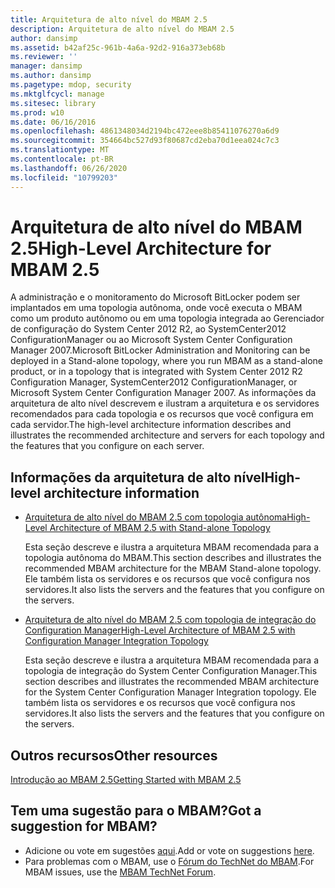 ```yaml
---
title: Arquitetura de alto nível do MBAM 2.5
description: Arquitetura de alto nível do MBAM 2.5
author: dansimp
ms.assetid: b42af25c-961b-4a6a-92d2-916a373eb68b
ms.reviewer: ''
manager: dansimp
ms.author: dansimp
ms.pagetype: mdop, security
ms.mktglfcycl: manage
ms.sitesec: library
ms.prod: w10
ms.date: 06/16/2016
ms.openlocfilehash: 4861348034d2194bc472eee8b85411076270a6d9
ms.sourcegitcommit: 354664bc527d93f80687cd2eba70d1eea024c7c3
ms.translationtype: MT
ms.contentlocale: pt-BR
ms.lasthandoff: 06/26/2020
ms.locfileid: "10799203"
---
```

# <span data-ttu-id="29f36-103">Arquitetura de alto nível do MBAM 2.5</span><span class="sxs-lookup"><span data-stu-id="29f36-103">High-Level Architecture for MBAM 2.5</span></span>


<span data-ttu-id="29f36-104">A administração e o monitoramento do Microsoft BitLocker podem ser implantados em uma topologia autônoma, onde você executa o MBAM como um produto autônomo ou em uma topologia integrada ao Gerenciador de configuração do System Center 2012 R2, ao SystemCenter2012 ConfigurationManager ou ao Microsoft System Center Configuration Manager 2007.</span><span class="sxs-lookup"><span data-stu-id="29f36-104">Microsoft BitLocker Administration and Monitoring can be deployed in a Stand-alone topology, where you run MBAM as a stand-alone product, or in a topology that is integrated with System Center 2012 R2 Configuration Manager, SystemCenter2012 ConfigurationManager, or Microsoft System Center Configuration Manager 2007.</span></span> <span data-ttu-id="29f36-105">As informações da arquitetura de alto nível descrevem e ilustram a arquitetura e os servidores recomendados para cada topologia e os recursos que você configura em cada servidor.</span><span class="sxs-lookup"><span data-stu-id="29f36-105">The high-level architecture information describes and illustrates the recommended architecture and servers for each topology and the features that you configure on each server.</span></span>

## <span data-ttu-id="29f36-106">Informações da arquitetura de alto nível</span><span class="sxs-lookup"><span data-stu-id="29f36-106">High-level architecture information</span></span>


-   [<span data-ttu-id="29f36-107">Arquitetura de alto nível do MBAM 2.5 com topologia autônoma</span><span class="sxs-lookup"><span data-stu-id="29f36-107">High-Level Architecture of MBAM 2.5 with Stand-alone Topology</span></span>](high-level-architecture-of-mbam-25-with-stand-alone-topology.md)

    <span data-ttu-id="29f36-108">Esta seção descreve e ilustra a arquitetura MBAM recomendada para a topologia autônoma do MBAM.</span><span class="sxs-lookup"><span data-stu-id="29f36-108">This section describes and illustrates the recommended MBAM architecture for the MBAM Stand-alone topology.</span></span> <span data-ttu-id="29f36-109">Ele também lista os servidores e os recursos que você configura nos servidores.</span><span class="sxs-lookup"><span data-stu-id="29f36-109">It also lists the servers and the features that you configure on the servers.</span></span>

-   [<span data-ttu-id="29f36-110">Arquitetura de alto nível do MBAM 2.5 com topologia de integração do Configuration Manager</span><span class="sxs-lookup"><span data-stu-id="29f36-110">High-Level Architecture of MBAM 2.5 with Configuration Manager Integration Topology</span></span>](high-level-architecture-of-mbam-25-with-configuration-manager-integration-topology.md)

    <span data-ttu-id="29f36-111">Esta seção descreve e ilustra a arquitetura MBAM recomendada para a topologia de integração do System Center Configuration Manager.</span><span class="sxs-lookup"><span data-stu-id="29f36-111">This section describes and illustrates the recommended MBAM architecture for the System Center Configuration Manager Integration topology.</span></span> <span data-ttu-id="29f36-112">Ele também lista os servidores e os recursos que você configura nos servidores.</span><span class="sxs-lookup"><span data-stu-id="29f36-112">It also lists the servers and the features that you configure on the servers.</span></span>

## <span data-ttu-id="29f36-113">Outros recursos</span><span class="sxs-lookup"><span data-stu-id="29f36-113">Other resources</span></span>


[<span data-ttu-id="29f36-114">Introdução ao MBAM 2.5</span><span class="sxs-lookup"><span data-stu-id="29f36-114">Getting Started with MBAM 2.5</span></span>](getting-started-with-mbam-25.md)

## <span data-ttu-id="29f36-115">Tem uma sugestão para o MBAM?</span><span class="sxs-lookup"><span data-stu-id="29f36-115">Got a suggestion for MBAM?</span></span>
- <span data-ttu-id="29f36-116">Adicione ou vote em sugestões [aqui](http://mbam.uservoice.com/forums/268571-microsoft-bitlocker-administration-and-monitoring).</span><span class="sxs-lookup"><span data-stu-id="29f36-116">Add or vote on suggestions [here](http://mbam.uservoice.com/forums/268571-microsoft-bitlocker-administration-and-monitoring).</span></span> 
- <span data-ttu-id="29f36-117">Para problemas com o MBAM, use o [Fórum do TechNet do MBAM](https://social.technet.microsoft.com/Forums/home?forum=mdopmbam).</span><span class="sxs-lookup"><span data-stu-id="29f36-117">For MBAM issues, use the [MBAM TechNet Forum](https://social.technet.microsoft.com/Forums/home?forum=mdopmbam).</span></span>

 

 





